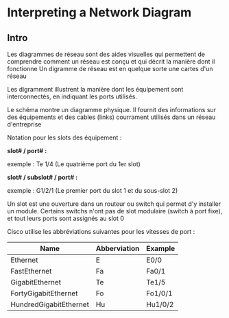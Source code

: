 # Interpreting a Network Diagram

## Intro

Les diagrammes de réseau sont des aides visuelles qui permettent de comprendre comment un réseau est conçu et qui décrit la manière dont il fonctionne
Un digramme de réseau est en quelque sorte une cartes d'un réseau

Les digramment illustrent la manière dont les équipement sont interconnectés, en indiquant les ports utilisés.

Le schéma montre un diagramme physique. Il fournit des informations sur des équipements et des cables (links) courrament utilisés dans un réseau d'entreprise

Notation pour les slots des équipement :

**slot# / port# :**

exemple : Te 1/4 (Le quatrième port du 1er slot)

**slot# / subslot# / port# :**

exemple : G1/2/1 (Le premier port du slot 1 et du sous-slot 2)

Un slot est une ouverture dans un routeur ou switch qui permet d'y installer un module. Certains switchs n'ont pas de slot modulaire (switch à port fixe), et tout leurs ports sont assignés au slot 0

Cisco utilise les abbréviations suivantes pour les vitesses de port :

| Name                   | Abberviation | Example |
| ---------------------- | ------------ | ------- |
| Ethernet               | E            | E0/0    |
| FastEthernet           | Fa           | Fa0/1   |
| GigabitEthernet        | Te           | Te1/5   |
| FortyGigabitEthernet   | Fo           | Fo1/0/1 |
| HundredGigabitEthernet | Hu           | Hu1/0/2 |
